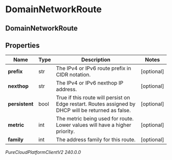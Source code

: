 # DomainNetworkRoute

## DomainNetworkRoute

## Properties

|Name | Type | Description | Notes|
|------------ | ------------- | ------------- | -------------|
| **prefix** | str | The IPv4 or IPv6 route prefix in CIDR notation. | [optional] |
| **nexthop** | str | The IPv4 or IPv6 nexthop IP address. | [optional] |
| **persistent** | bool | True if this route will persist on Edge restart.  Routes assigned by DHCP will be returned as false. | [optional] |
| **metric** | int | The metric being used for route. Lower values will have a higher priority. | [optional] |
| **family** | int | The address family for this route. | [optional] |



_PureCloudPlatformClientV2 240.0.0_
